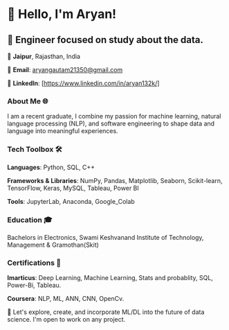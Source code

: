 # 👋 Hello, I'm Aryan! 

## 🚀 Engineer focused on study about the data.

📍 **Jaipur**, Rajasthan, India

📧 **Email**: aryangautam21350@gmail.com

🔗 **LinkedIn**: [https://www.linkedin.com/in/aryan132k/]

### About Me 🌐
I am a recent graduate, I combine my passion for machine learning, natural language processing (NLP), and software engineering to shape data and language into meaningful experiences.

### Tech Toolbox 🛠️
**Languages**: Python, SQL, C++

**Frameworks & Libraries**: NumPy, Pandas, Matplotlib, Seaborn, Scikit-learn, TensorFlow, Keras, MySQL, Tableau, Power BI

**Tools**: JupyterLab, Anaconda, Google_Colab
                          
### Education 🎓
Bachelors in Electronics, Swami Keshvanand Institute of Technology, Management & Gramothan(Skit)

### Certifications 📜
**Imarticus**: Deep Learning, Machine Learning, Stats and probablity, SQL, Power-Bi, Tableau.

**Coursera**: NLP, ML, ANN, CNN, OpenCv.

🔗 Let's explore, create, and incorporate ML/DL into the future of data science. I'm open to work on any project. 

